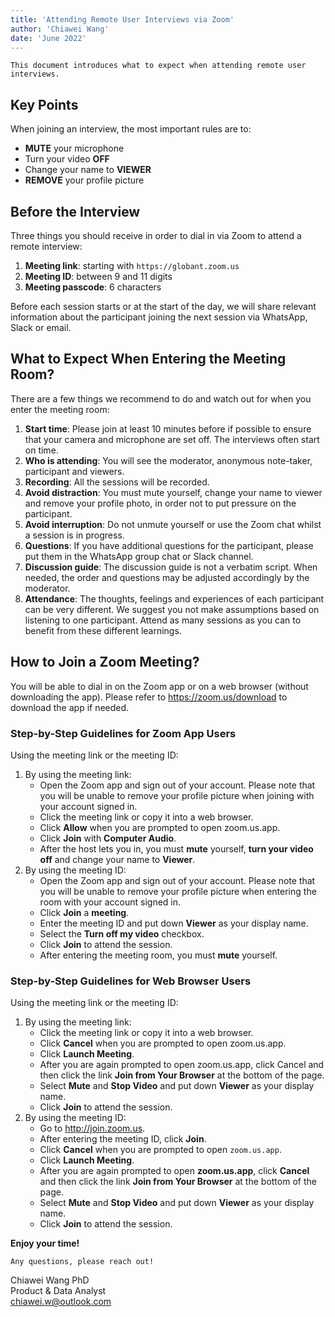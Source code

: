 ```yaml
---
title: 'Attending Remote User Interviews via Zoom'
author: 'Chiawei Wang'
date: 'June 2022'
---
```


`This document introduces what to expect when attending remote user interviews.`

## Key Points

When joining an interview, the most important rules are to:

- **MUTE** your microphone
- Turn your video **OFF**
- Change your name to **VIEWER**
- **REMOVE** your profile picture

## Before the Interview

Three things you should receive in order to dial in via Zoom to attend a remote interview:

1. **Meeting link**: starting with `https://globant.zoom.us`
2. **Meeting ID**: between 9 and 11 digits
3. **Meeting passcode**: 6 characters

Before each session starts or at the start of the day, we will share relevant information about the participant joining the next session via WhatsApp, Slack or email.

## What to Expect When Entering the Meeting Room?

There are a few things we recommend to do and watch out for when you enter the meeting room:

1. **Start time**: Please join at least 10 minutes before if possible to ensure that your camera and microphone are set off. The interviews often start on time.
2. **Who is attending**: You will see the moderator, anonymous note-taker, participant and viewers.
3. **Recording**: All the sessions will be recorded.
4. **Avoid distraction**: You must mute yourself, change your name to viewer and remove your profile photo, in order not to put pressure on the participant.
5. **Avoid interruption**: Do not unmute yourself or use the Zoom chat whilst a session is in progress.
6. **Questions**: If you have additional questions for the participant, please put them in the WhatsApp group chat or Slack channel.
7. **Discussion guide**: The discussion guide is not a verbatim script. When needed, the order and questions may be adjusted accordingly by the moderator.
8. **Attendance**: The thoughts, feelings and experiences of each participant can be very different. We suggest you not make assumptions based on listening to one participant. Attend as many sessions as you can to benefit from these different learnings.

## How to Join a Zoom Meeting?

You will be able to dial in on the Zoom app or on a web browser (without downloading the app). Please refer to <https://zoom.us/download> to download the app if needed.


### Step-by-Step Guidelines for Zoom App Users

Using the meeting link or the meeting ID:

1. By using the meeting link:
    - Open the Zoom app and sign out of your account. Please note that you will be unable to remove your profile picture when joining with your account signed in.
    - Click the meeting link or copy it into a web browser.
    - Click **Allow** when you are prompted to open zoom.us.app.
    - Click **Join** with **Computer Audio**.
    - After the host lets you in, you must **mute** yourself, **turn your video off** and change your name to **Viewer**.
2. By using the meeting ID:
    - Open the Zoom app and sign out of your account. Please note that you will be unable to remove your profile picture when entering the room with your account signed in.
    - Click **Join** a **meeting**.
    - Enter the meeting ID and put down **Viewer** as your display name.
    - Select the **Turn off my video** checkbox.
    - Click **Join** to attend the session.
    - After entering the meeting room, you must **mute** yourself.

### Step-by-Step Guidelines for Web Browser Users

Using the meeting link or the meeting ID:

1. By using the meeting link:
    - Click the meeting link or copy it into a web browser.
    - Click **Cancel** when you are prompted to open zoom.us.app.
    - Click **Launch Meeting**.
    - After you are again prompted to open zoom.us.app, click Cancel and then click the link **Join from Your Browser** at the bottom of the page.
    - Select **Mute** and **Stop Video** and put down **Viewer** as your display name.
    - Click **Join** to attend the session.
2. By using the meeting ID:
    - Go to <http://join.zoom.us>.
    - After entering the meeting ID, click **Join**.
    - Click **Cancel** when you are prompted to open `zoom.us.app`.
    - Click **Launch Meeting**.
    - After you are again prompted to open **zoom.us.app**, click **Cancel** and then click the link **Join from Your Browser** at the bottom of the page.
    - Select **Mute** and **Stop Video** and put down **Viewer** as your display name.
    - Click **Join** to attend the session.

**Enjoy your time!**

`Any questions, please reach out!`

Chiawei Wang PhD\
Product & Data Analyst\
<chiawei.w@outlook.com>
